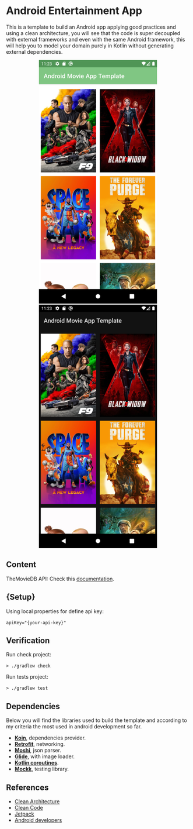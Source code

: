 # Android Entertainment App

This is a template to build an Android app applying good practices and using a clean architecture,
you will see that the code is super decoupled with external frameworks and even with the same
Android framework, this will help you to model your domain purely in Kotlin without generating
external dependencies.

[//]: # (Screenshot)
<p align="center">

  <img src="https://github.com/santimattius/android-movie-app-template/blob/master/screenshoot/screenshot_app_light.png?raw=true" alt="App Capture"/>
  <img src="https://github.com/santimattius/android-movie-app-template/blob/master/screenshoot/screenshot_app_dark.png?raw=true" alt="App Capture"/>

</p>

## Content

TheMovieDB API: Check this [documentation](https://www.themoviedb.org/documentation/api).

## {Setup}

Using local properties for define api key:

```properties
apiKey="{your-api-key}"
```

## Verification

Run check project:

```shell
> ./gradlew check
```

Run tests project:

```shell
> ./gradlew test
```

## Dependencies

Below you will find the libraries used to build the template and according to my criteria the most
used in android development so far.

- **[Koin](https://insert-koin.io/)**, dependencies provider.
- **[Retrofit](https://square.github.io/retrofit/)**, networking.
- **[Moshi](https://github.com/square/moshi)**, json parser.
- **[Glide](https://github.com/bumptech/glide)**, with image loader.
- **[Kotlin coroutines](https://kotlinlang.org/docs/reference/coroutines-overview.html)**.
- **[Mockk](https://mockk.io/)**, testing library.

## References

- [Clean Architecture](https://blog.cleancoder.com/uncle-bob/2012/08/13/the-clean-architecture.html)
- [Clean Code](https://blog.cleancoder.com/)
- [Jetpack](https://developer.android.com/jetpack?gclid=CjwKCAjw7diEBhB-EiwAskVi13xJGdb6SCxqntF3pNt6JQ4ulvEQsB9JelBK2OIG5P0cePTCcsOksBoCk1sQAvD_BwE&gclsrc=aw.ds)
- [Android developers](https://developer.android.com/)
